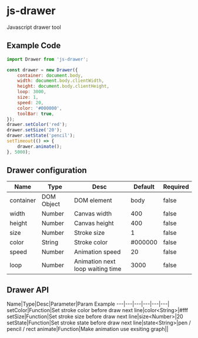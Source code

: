 
# js-drawer

Javascript drawer tool


## Example Code

```js
import Drawer from 'js-drawer';

const drawer = new Drawer({
    container: document.body,
    width: document.body.clientWidth,
    height: document.body.clientHeight,
    loop: 3000,
    size: 1,
    speed: 20,
    color: '#000000',
    toolBar: true,
});
drawer.setColor('red');
drawer.setSize('20');
drawer.setState('pencil');
setTimeout(() => {
    drawer.animate();
}, 5000);

```






## Drawer configuration

Name|Type|Desc|Default|Required
---|---|---|---|---
container|DOM Object|DOM element|body|false
width|Number|Canvas width|400|false
height|Number|Canvas height|400|false
size|Number|Stroke size|1|false
color|String|Stroke color|#000000|false
speed|Number|Animation speed|20|false
loop|Number|Animation next loop waiting time|3000|false

## Drawer API

Name|Type|Desc|Parameter|Param Example
---|---|---|---|---|---|
setColor|Function|Set stroke color before draw next line|color\<String\>|#fff
setSize|Function|Set stroke size before draw next line|size\<Number\>|20
setState|Function|Set stroke state before draw next line|state\<String\>|pen / pencil / rect
animate|Function|Make animation use exsiting graph||



